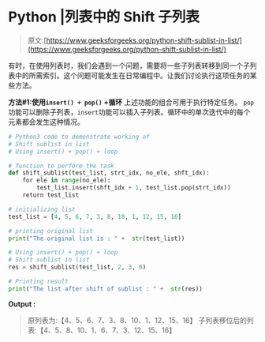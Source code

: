 # Python |列表中的 Shift 子列表

> 原文:[https://www.geeksforgeeks.org/python-shift-sublist-in-list/](https://www.geeksforgeeks.org/python-shift-sublist-in-list/)

有时，在使用列表时，我们会遇到一个问题，需要将一些子列表转移到同一个子列表中的所需索引。这个问题可能发生在日常编程中。让我们讨论执行这项任务的某些方法。

**方法#1:使用`insert() + pop()` +循环**
上述功能的组合可用于执行特定任务。 `pop`功能可以删除子列表，`insert`功能可以插入子列表。循环中的单次迭代中的每个元素都会发生这种情况。

```py
# Python3 code to demonstrate working of
# Shift sublist in list
# Using insert() + pop() + loop

# function to perform the task 
def shift_sublist(test_list, strt_idx, no_ele, shft_idx):
    for ele in range(no_ele):
        test_list.insert(shft_idx + 1, test_list.pop(strt_idx))
    return test_list

# initializing list
test_list = [4, 5, 6, 7, 3, 8, 10, 1, 12, 15, 16]

# printing original list
print("The original list is : " +  str(test_list))

# Using insert() + pop() + loop
# Shift sublist in list
res = shift_sublist(test_list, 2, 3, 6)

# Printing result
print("The list after shift of sublist : " +  str(res))
```

**Output :**

> 原列表为:【4、5、6、7、3、8、10、1、12、15、16】
> 子列表移位后的列表:【4、5、8、10、1、6、7、3、12、15、16】